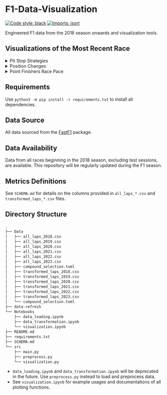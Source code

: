 # F1-Data-Visualization

[![Code style: black](https://img.shields.io/badge/code%20style-black-000000.svg)](https://github.com/psf/black)
[![Imports: isort](https://img.shields.io/badge/%20imports-isort-%231674b1?style=flat&labelColor=ef8336)](https://pycqa.github.io/isort/)

Engineered F1 data from the 2018 season onwards and visualization tools.

## Visualizations of the Most Recent Race

<details>
<summary>Pit Stop Strategies</summary>

![](docs/visuals/strategy.png "strategy")

</details>

<details>
<summary>Position Changes</summary>

![](docs/visuals/position.png "position")

</details>

<details>
<summary>Point Finishers Race Pace</summary>

![](docs/visuals/laptime.png "laptime")

</details>

## Requirements

Use `python3 -m pip install -r requirements.txt` to install all dependencies.

## Data Source

All data sourced from the [FastF1](https://github.com/theOehrly/Fast-F1) package.

## Data Availability

Data from all races beginning in the 2018 season, excluding test sessions, are available. This repository will be regularly updated during the F1 season.

## Metrics Definitions

See `SCHEMA.md` for details on the columns provided in `all_laps_*.csv` and `transformed_laps_*.csv` files.

## Directory Structure

```
.
├── Data
│   ├── all_laps_2018.csv
│   ├── all_laps_2019.csv
│   ├── all_laps_2020.csv
│   ├── all_laps_2021.csv
│   ├── all_laps_2022.csv
│   ├── all_laps_2023.csv
│   ├── compound_selection.toml
│   ├── transformed_laps_2018.csv
│   ├── transformed_laps_2019.csv
│   ├── transformed_laps_2020.csv
│   ├── transformed_laps_2021.csv
│   ├── transformed_laps_2022.csv
│   ├── transformed_laps_2023.csv
│   └── compound_selection.toml
├── data-refresh
└── Notebooks
    ├── data_loading.ipynb
    ├── data_transformation.ipynb
    └── visualization.ipynb
├── README.md
├── requirements.txt
├── SCHEMA.md
└── src
    ├── main.py
    ├── preprocess.py
    └── visualization.py
```

- `data_loading.ipynb` and `data_transformation.ipynb` will be deprecated in the future. Use `preprocess.py` instead to load and preprocess data.
- See `visualization.ipynb` for example usages and documentations of all plotting functions.
